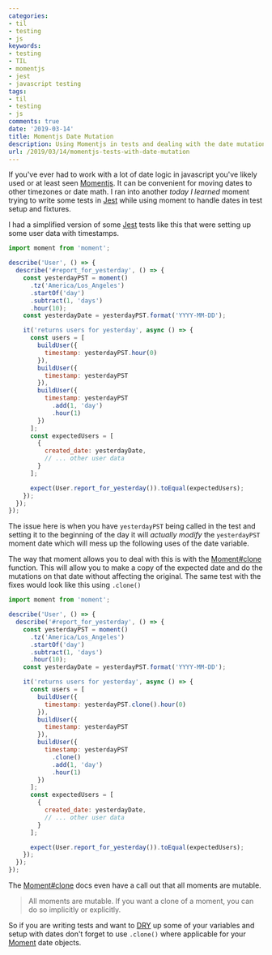 ```yaml
---
categories:
- til
- testing
- js
keywords:
- testing
- TIL
- momentjs
- jest
- javascript testing
tags:
- til
- testing
- js
comments: true
date: '2019-03-14'
title: Momentjs Date Mutation
description: Using Momentjs in tests and dealing with the date mutation that happens for time shifting.
url: /2019/03/14/momentjs-tests-with-date-mutation
---
```

If you've ever had to work with a lot of date logic in javascript you've likely used or at
least seen [Momentjs][momentjs]. It can be convenient for moving dates to other timezones
or date math. I ran into another _today I learned_ moment trying to write some tests in
[Jest][jest] while using moment to handle dates in test setup and fixtures.
<!--more-->

I had a simplified version of some [Jest][jest] tests like this that were setting up some
user data with timestamps.

```javascript
import moment from 'moment';

describe('User', () => {
  describe('#report_for_yesterday', () => {
    const yesterdayPST = moment()
      .tz('America/Los_Angeles')
      .startOf('day')
      .subtract(1, 'days')
      .hour(10);
    const yesterdayDate = yesterdayPST.format('YYYY-MM-DD');

    it('returns users for yesterday', async () => {
      const users = [
        buildUser({
          timestamp: yesterdayPST.hour(0)
        }),
        buildUser({
          timestamp: yesterdayPST
        }),
        buildUser({
          timestamp: yesterdayPST
            .add(1, 'day')
            .hour(1)
        })
      ];
      const expectedUsers = [
        {
          created_date: yesterdayDate,
          // ... other user data
        }
      ];

      expect(User.report_for_yesterday()).toEqual(expectedUsers);
    });
  });
});
```

The issue here is when you have `yesterdayPST` being called in the test and setting
it to the beginning of the day it will _actually modify_ the `yesterdayPST` moment date
which will mess up the following uses of the date variable.

The way that moment allows you to deal with this is with the [Moment#clone][moment-clone]
function. This will allow you to make a copy of the expected date and do the mutations
on that date without affecting the original. The same test with the fixes would look
like this using `.clone()`

```javascript
import moment from 'moment';

describe('User', () => {
  describe('#report_for_yesterday', () => {
    const yesterdayPST = moment()
      .tz('America/Los_Angeles')
      .startOf('day')
      .subtract(1, 'days')
      .hour(10);
    const yesterdayDate = yesterdayPST.format('YYYY-MM-DD');

    it('returns users for yesterday', async () => {
      const users = [
        buildUser({
          timestamp: yesterdayPST.clone().hour(0)
        }),
        buildUser({
          timestamp: yesterdayPST
        }),
        buildUser({
          timestamp: yesterdayPST
            .clone()
            .add(1, 'day')
            .hour(1)
        })
      ];
      const expectedUsers = [
        {
          created_date: yesterdayDate,
          // ... other user data
        }
      ];

      expect(User.report_for_yesterday()).toEqual(expectedUsers);
    });
  });
});
```

The [Moment#clone][moment-clone] docs even have a call out that all moments are
mutable.

> All moments are mutable. If you want a clone of a moment, you can do so implicitly or explicitly.

So if you are writing tests and want to [DRY][dry] up some of your variables and setup
with dates don't forget to use `.clone()` where applicable for your [Moment][momentjs] date
objects.

[dry]: https://en.wikipedia.org/wiki/Don't_repeat_yourself
[jest]: https://jestjs.io/
[moment-clone]: https://momentjs.com/docs/#/parsing/moment-clone/
[momentjs]:https://momentjs.com/
